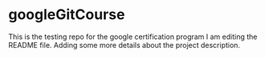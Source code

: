 # googleGitCourse
This is the testing repo for the google certification program
I am editing the README file.
 Adding some more details about the project description.
